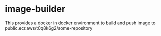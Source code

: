 # image-builder

This provides a docker in docker environment to build and push image to public.ecr.aws/t0q8k6g2/some-repository


